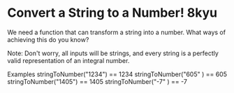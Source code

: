 # Convert a String to a Number! 8kyu

We need a function that can transform a string into a number. What ways of achieving this do you know?

Note: Don't worry, all inputs will be strings, and every string is a perfectly valid representation of an integral number.

Examples
stringToNumber("1234") == 1234
stringToNumber("605" ) == 605
stringToNumber("1405") == 1405
stringToNumber("-7"  ) == -7
